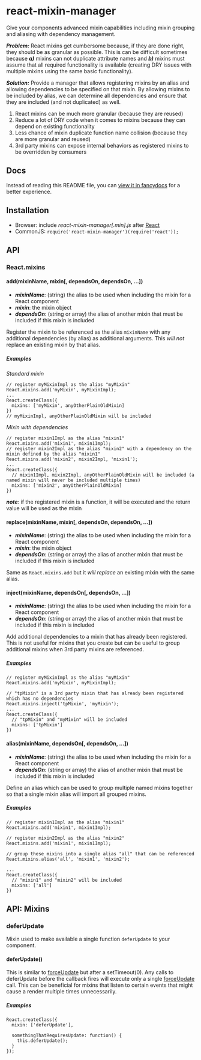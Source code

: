 react-mixin-manager
========================
Give your components advanced mixin capabilities including mixin grouping and aliasing with dependency management.

***Problem:*** React mixins get cumbersome because, if they are done right, they should be as granular as possible.  This is can be difficult sometimes because ***a)*** mixins can not duplicate attribute names and ***b)*** mixins must assume that all required functionality is available (creating DRY issues with multiple mixins using the same basic functionality).

***Solution:*** Provide a manager that allows registering mixins by an alias and allowing dependencies to be specified on that mixin.  By allowing mixins to be included by alias, we can determine all dependencies and ensure that they are included (and not duplicated) as well.

1. React mixins can be much more granular (because they are reused)
2. Reduce a lot of DRY code when it comes to mixins because they can depend on existing functionality
3. Less chance of mixin duplicate function name collision (because they are more granular and reused)
4. 3rd party mixins can expose internal behaviors as registered mixins to be overridden by consumers


Docs
-------------
Instead of reading this README file, you can [view it in fancydocs](http://jhudson8.github.io/fancydocs/index.html#project/jhudson8/react-mixin-manager) for a better experience.


Installation
------------
* Browser: include *react-mixin-manager[.min].js* after [React](http://facebook.github.io/react/)
* CommonJS: ```require('react-mixin-manager')(require('react'));```

API
------------

### React.mixins

#### add(mixinName, mixin[, dependsOn, dependsOn, ...])
* ***mixinName***: (string) the alias to be used when including the mixin for a React component
* ***mixin***: the mixin object
* ***dependsOn***: (string or array) the alias of another mixin that must be included if this mixin is included

Register the mixin to be referenced as the alias `mixinName` with any additional dependencies (by alias) as additional arguments.  This *will not* replace an existing mixin by that alias.

##### Examples

*Standard mixin*
```
// register myMixinImpl as the alias "myMixin"
React.mixins.add('myMixin', myMixinImpl);
...
React.createClass({
  mixins: ['myMixin', anyOtherPlainOldMixin]
})
// myMixinImpl, anyOtherPlainOldMixin will be included
```

*Mixin with dependencies*
```
// register mixin1Impl as the alias "mixin1"
React.mixins.add('mixin1', mixin1Impl);
// register mixin2Impl as the alias "mixin2" with a dependency on the mixin defined by the alias "mixin1"
React.mixins.add('mixin2', mixin2Impl, 'mixin1');
...
React.createClass({
  // mixin1Impl, mixin2Impl, anyOtherPlainOldMixin will be included (a named mixin will never be included multiple times)
  mixins: ['mixin2', anyOtherPlainOldMixin]
})
```
***note***: if the registered mixin is a function, it will be executed and the return value will be used as the mixin


#### replace(mixinName, mixin[, dependsOn, dependsOn, ...])
* ***mixinName***: (string) the alias to be used when including the mixin for a React component
* ***mixin***: the mixin object
* ***dependsOn***: (string or array) the alias of another mixin that must be included if this mixin is included

Same as ```React.mixins.add``` but it *will replace* an existing mixin with the same alias.



#### inject(mixinName, dependsOn[, dependsOn, ...])
* ***mixinName***: (string) the alias to be used when including the mixin for a React component
* ***dependsOn***: (string or array) the alias of another mixin that must be included if this mixin is included

Add additional dependencies to a mixin that has already been registered.  This is not useful for mixins that you create but can be useful to group additional mixins when 3rd party mixins are referenced.

##### Examples
```
// register myMixinImpl as the alias "myMixin"
React.mixins.add('myMixin', myMixinImpl);

// "tpMixin" is a 3rd party mixin that has already been registered which has no dependencies
React.mixins.inject('tpMixin', 'myMixin');
...
React.createClass({
  // "tpMixin" and "myMixin" will be included
  mixins: ['tpMixin']
})

```


#### alias(mixinName, dependsOn[, dependsOn, ...])
* ***mixinName***: (string) the alias to be used when including the mixin for a React component
* ***dependsOn***: (string or array) the alias of another mixin that must be included if this mixin is included

Define an alias which can be used to group multiple named mixins together so that a single mixin alias will import all grouped mixins.

##### Examples
```
// register mixin1Impl as the alias "mixin1"
React.mixins.add('mixin1', mixin1Impl);

// register mixin2Impl as the alias "mixin2"
React.mixins.add('mixin1', mixin1Impl);

// group these mixins into a single alias "all" that can be referenced
React.mixins.alias('all', 'mixin1', 'mixin2');

...
React.createClass({
  // "mixin1" and "mixin2" will be included
  mixins: ['all']
})
```


API: Mixins
----------------
### deferUpdate
Mixin used to make available a single function ```deferUpdate``` to your component.

#### deferUpdate()

This is similar to [forceUpdate](http://facebook.github.io/react/docs/component-api.html) but after a setTimeout(0).  Any calls to deferUpdate before the callback fires will execute only a single [forceUpdate](http://facebook.github.io/react/docs/component-api.html) call.  This can be beneficial for mixins that listen to certain events that might cause a render multiple times unnecessarily.

##### Examples
```
React.createClass({
  mixin: ['deferUpdate'],

  somethingThatRequiresUpdate: function() {
    this.deferUpdate();
  }
});
```
